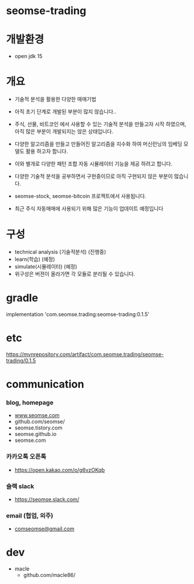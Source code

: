 # seomse-trading

# 개발환경
- open jdk 15

# 개요
- 기술적 분석을 활용한 다양한 매매기법
- 아직 초기 단계로 개발된 부분이 많지 않습니다..
- 주식, 선물, 비트코인 에서 사용할 수 있는 기술적 분석을 만들고자 시작 하였으며, 아직 많은 부분이 개발되지는 않은 상태입니다.
- 다양한 알고리즘을 만들고 만들어진 알고리즘을 지수화 하여 머신런닝의 임베딩 모델도 활용 하고자 합니다.
- 이와 별개로 다양한 패턴 조합 자동 시뮬레이터 기능을 제공 하려고 합니다.
- 다양한 기술적 분석을 공부하면서 구현중이므로 아직 구현되지 않은 부분이 많습니다.
- seomse-stock, seomse-bitcoin 프로젝트에서 사용됩니다.

- 최근 주식 자동매매에 사용되기 위해 많은 기능이 업데이트 예정입니다

# 구성
- technical analysis (기술적분석) (진행중)
- learn(학습) (예정)
- simulate(시뮬레이터) (예정)
- 위구성은 버젼이 올라가면 각 모듈로 분리될 수 있습니다.

# gradle
implementation 'com.seomse.trading:seomse-trading:0.1.5'

# etc
https://mvnrepository.com/artifact/com.seomse.trading/seomse-trading/0.1.5


# communication
### blog, homepage
- www.seomse.com
- github.com/seomse/
- seomse.tistory.com
- seomse.github.io
- seomse.com

### 카카오톡 오픈톡
 - https://open.kakao.com/o/g6vzOKqb

### 슬랙 slack
- https://seomse.slack.com/

### email (협업, 외주)
 - comseomse@gmail.com
 
 # dev
 - macle
    -  github.com/macle86/
